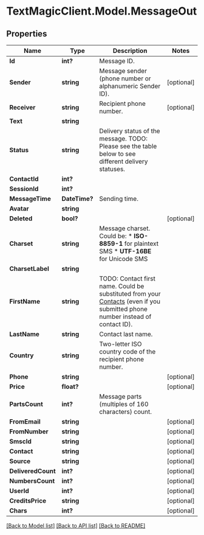 # TextMagicClient.Model.MessageOut
## Properties

Name | Type | Description | Notes
------------ | ------------- | ------------- | -------------
**Id** | **int?** | Message ID. | 
**Sender** | **string** | Message sender (phone number or alphanumeric Sender ID). | [optional] 
**Receiver** | **string** | Recipient phone number. | [optional] 
**Text** | **string** |  | 
**Status** | **string** | Delivery status of the message. TODO: Please see the table below to see different delivery statuses.  | 
**ContactId** | **int?** |  | 
**SessionId** | **int?** |  | 
**MessageTime** | **DateTime?** | Sending time. | 
**Avatar** | **string** |  | 
**Deleted** | **bool?** |  | [optional] 
**Charset** | **string** | Message charset. Could be: *   **ISO-8859-1** for plaintext SMS *   **UTF-16BE** for Unicode SMS  | 
**CharsetLabel** | **string** |  | 
**FirstName** | **string** | TODO: Contact first name. Could be substituted from your [Contacts](/docs/api/contacts/) (even if you submitted phone number instead of contact ID).  | 
**LastName** | **string** | Contact last name. | 
**Country** | **string** | Two-letter ISO country code of the recipient phone number.  | 
**Phone** | **string** |  | [optional] 
**Price** | **float?** |  | [optional] 
**PartsCount** | **int?** | Message parts (multiples of 160 characters) count. | 
**FromEmail** | **string** |  | [optional] 
**FromNumber** | **string** |  | [optional] 
**SmscId** | **string** |  | [optional] 
**Contact** | **string** |  | [optional] 
**Source** | **string** |  | [optional] 
**DeliveredCount** | **int?** |  | [optional] 
**NumbersCount** | **int?** |  | [optional] 
**UserId** | **int?** |  | [optional] 
**CreditsPrice** | **string** |  | [optional] 
**Chars** | **int?** |  | [optional] 

[[Back to Model list]](../README.md#documentation-for-models) [[Back to API list]](../README.md#documentation-for-api-endpoints) [[Back to README]](../README.md)

